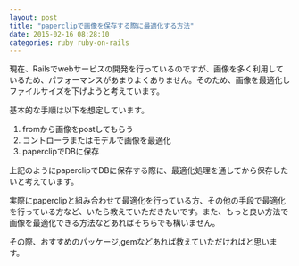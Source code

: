 ```yaml
---
layout: post
title: "paperclipで画像を保存する際に最適化する方法"
date: 2015-02-16 08:28:10
categories: ruby ruby-on-rails
---
```

<p>現在、Railsでwebサービスの開発を行っているのですが、画像を多く利用しているため、パフォーマンスがあまりよくありません。そのため、画像を最適化しファイルサイズを下げようと考えています。</p>

<p>基本的な手順は以下を想定しています。</p>

<ol>
<li>fromから画像をpostしてもらう</li>
<li>コントローラまたはモデルで画像を最適化</li>
<li>paperclipでDBに保存</li>
</ol>

<p>上記のようにpaperclipでDBに保存する際に、最適化処理を通してから保存したいと考えています。</p>

<p>実際にpaperclipと組み合わせて最適化を行っている方、その他の手段で最適化を行っている方など、いたら教えていただきたいです。また、もっと良い方法で画像を最適化できる方法などあればそちらでも構いません。</p>

<p>その際、おすすめのパッケージ,gemなどあれば教えていただければと思います。</p>
